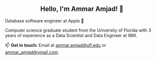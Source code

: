 

<h2 style=text-align:center;>Hello, I'm Ammar Amjad! 👋</h2>

Database software engineer at Apple 🍎

Computer science graduate student from the University of Florida with 3 years of experience as a Data Scientist and Data Engineer at IBM. 


📫 **Get in touch:** Email at [ammar.amjad@ufl.edu](ammar.amjad@ufl.edu) or [ammar_amjad@ymail.com](ammar_amjad@ymail.com).

